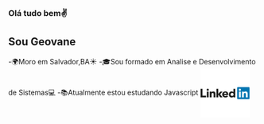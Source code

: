 ### Olá tudo bem✌
## Sou Geovane 
  -🌍Moro em Salvador,BA☀️
  -🎓Sou formado em Analise e Desenvolvimento de Sistemas💻
  -📚Atualmente estou estudando Javascript
 <a href="https://www.linkedin.com/in/geovanenascimento/" target="_blank">
<img align="center" alt="geovane-linkedin" height="98" width="100" src="https://raw.githubusercontent.com/devicons/devicon/master/icons/linkedin/linkedin-original-wordmark.svg"
style="max-width:100%;">
</a>
   
